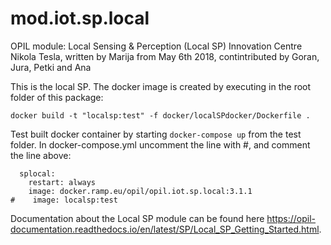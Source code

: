 # mod.iot.sp.local

OPIL module: Local Sensing & Perception (Local SP)
Innovation Centre Nikola Tesla, written by Marija from May 6th 2018, contintributed by Goran, Jura, Petki and Ana

This is the local SP. The docker image is created by executing in the root folder of this package:

```
docker build -t "localsp:test" -f docker/localSPdocker/Dockerfile .
```

Test built docker container by starting `docker-compose up` from the test folder. In docker-compose.yml uncomment the line with #, and comment the line above:
```
  splocal:
    restart: always
    image: docker.ramp.eu/opil/opil.iot.sp.local:3.1.1
#    image: localsp:test
```

Documentation about the Local SP module can be found here <https://opil-documentation.readthedocs.io/en/latest/SP/Local_SP_Getting_Started.html>.
